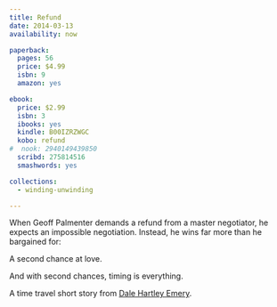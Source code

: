 ```yaml
---
title: Refund
date: 2014-03-13
availability: now

paperback:
  pages: 56
  price: $4.99
  isbn: 9
  amazon: yes

ebook:
  price: $2.99
  isbn: 3
  ibooks: yes
  kindle: B00IZRZWGC
  kobo: refund
#  nook: 2940149439850
  scribd: 275814516
  smashwords: yes

collections:
  - winding-unwinding

---
```


When Geoff Palmenter demands a refund from a master negotiator,
he expects an impossible negotiation.
Instead,
he wins far more than he bargained for:

A second chance at love.

And with second chances, timing is everything.

A time travel short story from
[Dale Hartley Emery](http://dalehartleyemery.com/).
